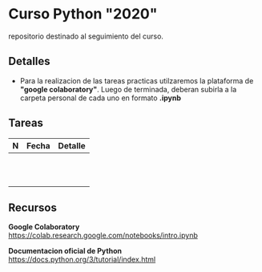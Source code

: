 # Curso Python "2020"

repositorio destinado al seguimiento del curso.

## Detalles

+ Para la realizacion de las tareas practicas utilzaremos la plataforma de **"google colaboratory"**. Luego de terminada, deberan subirla a la carpeta personal de cada uno en formato **.ipynb**

## Tareas 

| **N**  | **Fecha**  | **Detalle**  |
|---|---|---|
|   |   |   |
|   |   |   |
|   |   |   |
|   |   |   |
|   |   |   |
|   |   |   |
|   |   |   |
|   |   |   |
|   |   |   |
|   |   |   |
|   |   |   |

## Recursos

**Google Colaboratory**
<https://colab.research.google.com/notebooks/intro.ipynb>

**Documentacion oficial de Python**
<https://docs.python.org/3/tutorial/index.html>

